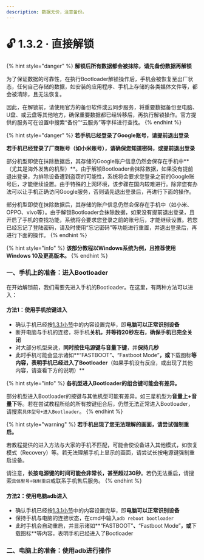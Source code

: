 ```yaml
---
description: 数据无价，注意备份。
---
```


# 🔓 1.3.2 · 直接解锁

{% hint style="danger" %}
**解锁后所有数据都会被抹除，请先备份数据再解锁**

为了保证数据的可靠性，在执行Bootloader解锁操作后，手机会被恢复至出厂状态，任何自己存储的数据，如安装的应用程序、手机上存储的各类媒体文件等，都会被清除，且无法恢复。

因此，在解锁前，请使用官方的备份软件或云同步服务，将重要数据备份至电脑、U盘、或云盘等其他地方，确保重要数据都已经转移后，再执行解锁操作。官方提供的服务可在设置中搜索“备份”“云服务”等字样进行查找。
{% endhint %}

{% hint style="danger" %}
**若手机已经登录了Google账号，请提前退出登录**

**若手机已经登录了厂商账号（如小米账号），请确保您知道密码，或提前退出登录**

部分机型即使在抹除数据后，其存储的Google账户信息仍然会保存在手机中**（尤其是海外发售的机型）**。由于解锁Bootloader会抹除数据，如果没有提前退出登录，为排除设备遭到盗窃的可能性，系统将会要求您登录之前的Google账号后，才能继续设置。由于特殊的上网环境，该步骤在国内较难进行。除非您有办法可以让手机正确访问Google服务，否则请先退出登录后，再进行下面的操作。

部分机型即使在抹除数据后，其存储的账户信息仍然会保存在手机中（如小米、OPPO、vivo等）。由于解锁Bootloader会抹除数据，如果没有提前退出登录，且开启了手机的查找功能，系统将会要求您登录之前的账号后，才能继续设置。若您已经忘记了登陆密码，请及时使用“忘记密码”等功能进行重置，并退出登录后，再进行下面的操作。
{% endhint %}

{% hint style="info" %}
**该部分教程以Windows系统为例，且推荐使用Windows 10及更高版本。**
{% endhint %}

### 一、手机上的准备：进入Bootloader

在开始解锁前，我们需要先进入手机的Bootloader。在这里，有两种方法可以进入：

#### 方法1：使用手机按键进入

* 确认手机已经按[1.3.1小节](preparation.md)中的内容设置完毕，即**电脑可以正常识别设备**
* 断开电脑与手机的连接，将手机**关机，并等待20秒左右，确保手机已完全关闭**
* 对大部分机型来说，**同时按住电源键与音量下键**，并**保持几秒**
* 此时手机可能会显示诸如**“FASTBOOT”**、**“Fastboot Mode”**，或**下载图标**等内容，表明手机已经进入了Bootloader**（如果手机没有反应，或出现了其他内容，请查看下方的说明）**

{% hint style="info" %}
**各机型进入Bootloader的组合键可能会有差异。**

部分机型进入Bootloader的按键与其他机型可能有差异。如三星机型为**音量上+音量下**等。若在尝试教程所给的所有按键组合后，仍然无法正常进入Bootloader，请搜索`具体型号+进入Bootloader`。
{% endhint %}

{% hint style="warning" %}
**若手机出现了您无法理解的画面，请尝试强制重启。**

若教程提供的进入方法与大家的手机不匹配，可能会使设备进入其他模式，如恢复模式（Recovery）等。若无法理解手机上显示的画面，请尝试长按电源键强制重启设备。

请注意，**长按电源键的时间可能会非常长，甚至超过30秒**。若仍无法重启，请搜索`具体型号+强制重启`或联系手机售后服务。
{% endhint %}

#### 方法2：使用电脑adb进入

* 确认手机已经按[1.3.1小节](preparation.md)中的内容设置完毕，即**电脑可以正常识别设备**
* 保持手机与电脑的连接状态，在cmd中输入`adb reboot bootloader`
* 此时手机会自动重启，并显示诸如**“FASTBOOT”**、**“Fastboot Mode”**，或**下载图标**等内容，表明手机已经进入了Bootloader

### 二、电脑上的准备：使用adb进行操作

